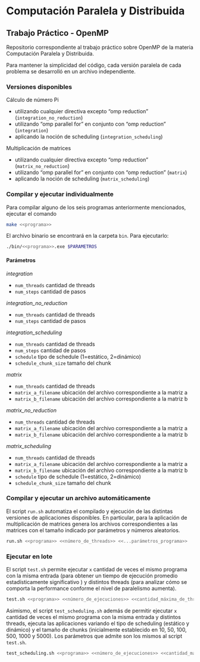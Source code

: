 # Computación Paralela y Distribuida
## Trabajo Práctico - OpenMP

Repositorio correspondiente al trabajo práctico sobre OpenMP de la materia Computación Paralela y Distribuida.

Para mantener la simplicidad del código, cada versión paralela de cada problema se desarrolló en un archivo independiente.

### Versiones disponibles

Cálculo de número Pi
- utilizando cualquier directiva excepto “omp reduction” (`integration_no_reduction`)
- utilizando “omp parallel for” en conjunto con “omp reduction” (`integration`)
- aplicando la noción de scheduling (`integration_scheduling`)

Multiplicación de matrices
- utilizando cualquier directiva excepto “omp reduction” (`matrix_no_reduction`)
- utilizando “omp parallel for” en conjunto con “omp reduction” (`matrix`)
- aplicando la noción de scheduling (`matrix_scheduling`)

### Compilar y ejecutar individualmente

Para compilar alguno de los seis programas anteriormente mencionados, ejecutar el comando
```sh
make <<programa>>
```

El archivo binario se encontrará en la carpeta `bin`. Para ejecutarlo:
```sh
./bin/<<programa>>.exe $PARAMETROS
```

#### Parámetros
*integration*
- `num_threads` cantidad de threads
- `num_steps` cantidad de pasos


*integration_no_reduction*

- `num_threads` cantidad de threads
- `num_steps` cantidad de pasos

*integration_scheduling*

- `num_threads` cantidad de threads
- `num_steps` cantidad de pasos
- `schedule` tipo de schedule (1=estático, 2=dinámico)
- `schedule_chunk_size` tamaño del chunk


*matrix*

- `num_threads` cantidad de threads
- `matrix_a_filename` ubicación del archivo correspondiente a la matriz a
- `matrix_b_filename` ubicación del archivo correspondiente a la matriz b

*matrix_no_reduction*

- `num_threads` cantidad de threads
- `matrix_a_filename` ubicación del archivo correspondiente a la matriz a
- `matrix_b_filename` ubicación del archivo correspondiente a la matriz b

*matrix_scheduling*

- `num_threads` cantidad de threads
- `matrix_a_filename` ubicación del archivo correspondiente a la matriz a
- `matrix_b_filename` ubicación del archivo correspondiente a la matriz b
- `schedule` tipo de schedule (1=estático, 2=dinámico)
- `schedule_chunk_size` tamaño del chunk

### Compilar y ejecutar un archivo automáticamente

El script `run.sh` automatiza el compilado y ejecución de las distintas versiones de aplicaciones disponibles. En particular, para la aplicación de multiplicación de matrices genera los archivos correspondientes a las matrices con el tamaño indicado por parámetros y números aleatorios.

``` sh
run.sh <<programa>> <<número_de_threads>> <<...parámetros_programa>>
```

### Ejecutar en lote
El script `test.sh` permite ejecutar `x` cantidad de veces el mismo programa con la misma entrada (para obtener un tiempo de ejecución promedio estadísticamente significativo ) y distintos threads (para analizar cómo se comporta la performance conforme el nivel de paralelismo aumenta).

``` sh
test.sh <<programa>> <<número_de_ejecuciones>> <<cantidad_máxima_de_threads>> <<programa>> <<...parámetros_programa>>
```

Asimismo, el script `test_scheduling.sh` además de permitir ejecutar `x` cantidad de veces el mismo programa con la misma entrada y distintos threads, ejecuta las aplicaciones variando el tipo de scheduling (estático y dinámico) y el tamaño de chunks (inicialmente establecido en 10, 50, 100, 500, 1000 y 5000). Los parámetros que admite son los mismos al script `test.sh`.

``` sh
test_scheduling.sh <<programa>> <<número_de_ejecuciones>> <<cantidad_máxima_de_threads>> <<programa>> <<...parámetros_programa>>
```
